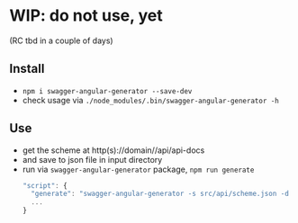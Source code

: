 # WIP: do not use, yet

(RC tbd in a couple of days)

## Install

- `npm i swagger-angular-generator --save-dev`
- check usage via `./node_modules/.bin/swagger-angular-generator -h`

## Use

- get the scheme at http(s)://domain//api/api-docs
- and save to json file in input directory
- run via `swagger-angular-generator` package, `npm run generate`
  ```javascript
  "script": {
    "generate": "swagger-angular-generator -s src/api/scheme.json -d src/api/generated"
    ...
  }
  ```

